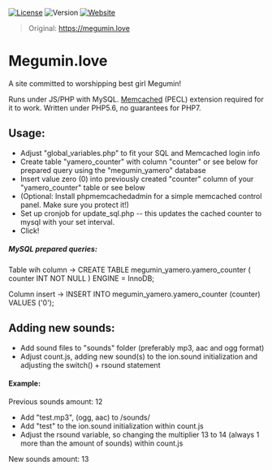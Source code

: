 [![License](https://img.shields.io/badge/License-MPL-blue.svg)](https://github.com/robflop/Megumin/blob/master/LICENSE)
![Version](https://img.shields.io/badge/Version-1.1-blue.svg)
[![Website](https://img.shields.io/website-up-down-green-red/http/shields.io.svg?maxAge=2592000)](https://megumin.love)

>Original: https://megumin.love

# Megumin.love
A site committed to worshipping best girl Megumin!

Runs under JS/PHP with MySQL. [Memcached](https://pecl.php.net/package/memcached) (PECL) extension required for it to work.
Written under PHP5.6, no guarantees for PHP7.

## Usage:
- Adjust "global_variables.php" to fit your SQL and Memcached login info
- Create table "yamero_counter" with column "counter" or see below for prepared query using the "megumin_yamero" database
- Insert value zero (0) into previously created "counter" column of your "yamero_counter" table or see below
- (Optional: Install phpmemcachedadmin for a simple memcached control panel. Make sure you protect it!)
- Set up cronjob for update_sql.php -- this updates the cached counter to mysql with your set interval.
- Click!




##### MySQL prepared queries:

Table wih column -> CREATE TABLE megumin_yamero.yamero_counter ( counter INT NOT NULL ) ENGINE = InnoDB; 

Column insert -> INSERT INTO megumin_yamero.yamero_counter (counter) VALUES ('0');

## Adding new sounds:
- Add sound files to "sounds" folder (preferably mp3, aac and ogg format)
- Adjust count.js, adding new sound(s) to the ion.sound initialization and adjusting the switch() + rsound statement

#### Example:
Previous sounds amount: 12
- Add "test.mp3", (ogg, aac) to /sounds/
- Add "test" to the ion.sound initialization within count.js
- Adjust the rsound variable, so changing the multiplier 13 to 14 (always 1 more than the amount of sounds) within count.js

New sounds amount: 13

